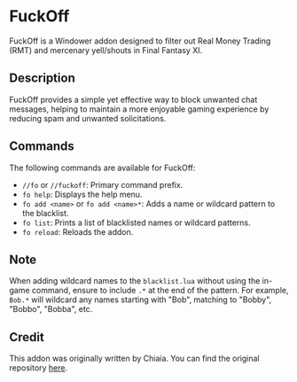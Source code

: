 # FuckOff

FuckOff is a Windower addon designed to filter out Real Money Trading (RMT) and mercenary yell/shouts in Final Fantasy XI.

## Description

FuckOff provides a simple yet effective way to block unwanted chat messages, helping to maintain a more enjoyable gaming experience by reducing spam and unwanted solicitations.

## Commands

The following commands are available for FuckOff:

- `//fo` or `//fuckoff`: Primary command prefix.
- `fo help`: Displays the help menu.
- `fo add <name>` or `fo add <name>*`: Adds a name or wildcard pattern to the blacklist.
- `fo list`: Prints a list of blacklisted names or wildcard patterns.
- `fo reload`: Reloads the addon.

## Note

When adding wildcard names to the `blacklist.lua` without using the in-game command, ensure to include `.*` at the end of the pattern. For example, `Bob.*` will wildcard any names starting with "Bob", matching to "Bobby", "Bobbo", "Bobba", etc.

## Credit

This addon was originally written by Chiaia. You can find the original repository [here](https://github.com/Chiaia/Windower-4-Addons/tree/main/fuckoff).
